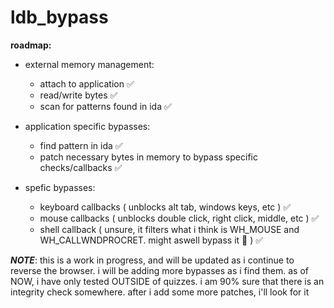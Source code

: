 # ldb_bypass

**roadmap:**
- external memory management:
	- attach to application :white_check_mark:
	- read/write bytes :white_check_mark:
	- scan for patterns found in ida :white_check_mark:

- application specific bypasses:
	- find pattern in ida :white_check_mark:
	- patch necessary bytes in memory to bypass specific checks/callbacks :white_check_mark:
	
- spefic bypasses:	
	- keyboard callbacks ( unblocks alt tab, windows keys, etc ) :white_check_mark: 
	- mouse callbacks ( unblocks double click, right click, middle, etc ) :white_check_mark:
	- shell callback ( unsure, it filters what i think is WH_MOUSE and WH_CALLWNDPROCRET. might aswell bypass it :shrug: ) :white_check_mark:

***NOTE***: 
this is a work in progress, and will be updated as i continue to reverse the browser. i will be adding more bypasses as i find them.
as of NOW, i have only tested OUTSIDE of quizzes. i am 90% sure that there is an integrity check somewhere. after i add some more patches, i'll look for it